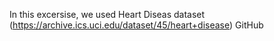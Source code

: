 In this excersise, we used Heart Diseas dataset (https://archive.ics.uci.edu/dataset/45/heart+disease) GitHub


